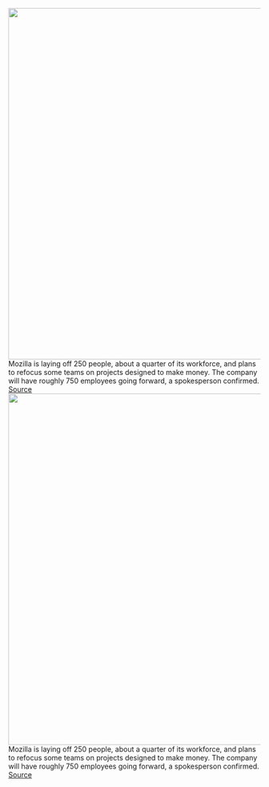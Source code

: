 <img src='https://cdn.vox-cdn.com/thumbor/zHi9Xmozcyhm7OzTVIFgDEQxDBY=/0x0:2040x1360/1200x800/filters:focal(857x517:1183x843)/cdn.vox-cdn.com/uploads/chorus_image/image/67187919/acastro_200207_3900_firefox_0001.0.0.jpg' width='700px' /><br/>
Mozilla is laying off 250 people, about a quarter of its workforce, and plans to refocus some teams on projects designed to make money. The company will have roughly 750 employees going forward, a spokesperson confirmed.
<a href='https://www.theverge.com/2020/8/11/21363424/mozilla-layoffs-quarter-staff-250-people-new-revenue-focus'> Source <a/><img src='https://cdn.vox-cdn.com/thumbor/zHi9Xmozcyhm7OzTVIFgDEQxDBY=/0x0:2040x1360/1200x800/filters:focal(857x517:1183x843)/cdn.vox-cdn.com/uploads/chorus_image/image/67187919/acastro_200207_3900_firefox_0001.0.0.jpg' width='700px' /><br/>
Mozilla is laying off 250 people, about a quarter of its workforce, and plans to refocus some teams on projects designed to make money. The company will have roughly 750 employees going forward, a spokesperson confirmed.
<a href='https://www.theverge.com/2020/8/11/21363424/mozilla-layoffs-quarter-staff-250-people-new-revenue-focus'> Source <a/>